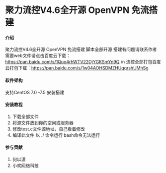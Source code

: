 # 聚力流控V4.6全开源 OpenVPN 免流搭建

#### 介绍
聚力流控V4.6全开源 OpenVPN 免流搭建  脚本全部开源  搭建有问题请联系作者
需要web文件请点击百度云下载：https://pan.baidu.com/s/1Quo4rhWTV22OjYGKSmYn9Q
\n
流控全部打包百度云打包下载：https://pan.baidu.com/s/1w04AOHSDMZHUqqrshUMhSg

#### 软件架构
支持CentOS 7.0 -7.5 安装搭建


#### 安装教程

1. 下载全部文件
2. 将源文件放到你的空间或服务器
3. 修改test.c文件源地址，自己看着修改
4. 编译此文件  以 ./ 命令运行  bash命令无法运行

#### 参与贡献

1. 何以潇
2. 小欢网络科技
